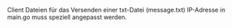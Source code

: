 Client Dateien für das Versenden einer txt-Datei (message.txt)
IP-Adresse in main.go muss speziell angepasst werden.
